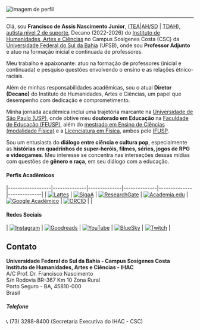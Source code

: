 
![Imagem de perfil](https://itxesco.github.io/imagens/perfil/perfil_3.jpeg)
  
  
---  
  

Olá, sou **Francisco de Assis Nascimento Junior**, ([TEA](https://bvsms.saude.gov.br/transtorno-do-espectro-autista-tea-autismo/)|[AH/SD](https://evoluirdesenvolvimento.com.br/superdotacao-e-autismo/) | [TDAH](https://www.msdmanuals.com/pt-br/casa/problemas-de-sa%C3%BAde-infantil/dist%C3%BArbios-de-aprendizagem-e-do-desenvolvimento/transtorno-do-d%C3%A9ficit-de-aten%C3%A7%C3%A3o-com-hiperatividade-tdah)), [autista nível 2 de suporte](https://autismoerealidade.org.br/2024/02/08/o-que-sao-niveis-de-suporte-no-tea-e-como-eles-podem-auxiliar-no-diagnostico/), Decano (2022-2026) do [Instituto de Humanidades, Artes e Ciências](https://www.ufsb.edu.br/ihac/) no Campus Sosígenes Costa (CSC) da [Universidade Federal do Sul da Bahia](https://ufsb.edu.br/) (UFSB), onde sou **Professor Adjunto** e atuo na formação inicial e continuada de professores.

Meu trabalho é apaixonante: atuo na formação de professores (inicial e continuada) e pesquiso questões envolvendo o ensino e as relações étnico-raciais.

Além de minhas responsabilidades acadêmicas, sou o atual **Diretor (Decano)** do Instituto de Humanidades, Artes e Ciências, um papel que desempenho com dedicação e comprometimento.

Minha jornada acadêmica inclui uma trajetória marcante na [Universidade de São Paulo (USP)](https://www5.usp.br/), onde obtive meu **doutorado em Educação** na [Faculdade de Educação (FEUSP)](https://www4.fe.usp.br/), além do [mestrado em Ensino de Ciências (modalidade Física)](https://portal.if.usp.br/piec/) e a [Licenciatura em Física](https://portal.if.usp.br/cg/licenciatura-em-fisica), ambos pelo [IFUSP](https://portal.if.usp.br/ifusp/).

Sou um entusiasta do **diálogo entre ciência e cultura pop**, especialmente as **histórias em quadrinhos de super-heróis, filmes, séries, jogos de RPG e videogames**. Meu interesse se concentra nas interseções dessas mídias com questões de **gênero e raça**, em seu diálogo com a educação.

#### Perfis Acadêmicos

|------------------|--------------|--------------|--------------|--------------|--------------|
| [![Lattes](https://itxesco.github.io/imagens/icones/icons16/lattes-icon.png)](http://lattes.cnpq.br/1942359141745184) | [![SigaA](https://itxesco.github.io/imagens/icones/icons16/ufsb-icon.jpg)](https://sig.ufsb.edu.br/sigaa/public/docente/portal.jsf?siape=1085938) | [![ResearchGate](https://itxesco.github.io/imagens/icones/icons16/researchgate-icon.png)](https://www.researchgate.net/profile/Francisco_Nascimento24) | [![Academia.edu](https://itxesco.github.io/imagens/icones/icons16/academia-edu-icon.png)](https://ufsb.academia.edu/FranciscoNascimento) | [![Google Acadêmico](https://itxesco.github.io/imagens/icones/icons16/google-scholar-icon.png)](https://scholar.google.com.br/citations?user=H8peemwAAAAJ&hl=en) | [![ORCID](https://itxesco.github.io/imagens/icones/icons16/orcid-icon.png)](https://orcid.org/0000-0003-0587-8392) |  |

#### Redes Sociais

| [![Instagram](https://itxesco.github.io/imagens/icones/icons16/instagram-icon.png)](https://www.instagram.com/gtf.nascimento) |  [![Goodreads](https://itxesco.github.io/imagens/icones/icons16/goodreads-icon.png)](https://www.goodreads.com/user/show/51497119-francisco-nascimento) |  [![YouTube](https://itxesco.github.io/imagens/icones/icons16/youtube-icon.png)](https://www.youtube.com/channel/UCqWEN6uuwiohJY8qv9e7Ddg) | [![BlueSky](https://itxesco.github.io/imagens/icones/icons16/twitter-icon.png)](https://web-cdn.bsky.app/profile/itxesco.bsky.social) | [![Twitch](https://itxesco.github.io/imagens/icones/icons16/twitch-icon.png)](https://twitch.tv/itxesco) |

## Contato

**Universidade Federal do Sul da Bahia - Campus Sosígenes Costa**  
**Instituto de Humanidades, Artes e Ciências - IHAC**  
A/C Prof. Dr. Francisco Nascimento  
S/n Rodovia BR-367 Km 10 Zona Rural  
Porto Seguro - BA, 45810-000  
Brasil  

##### Telefone  
📞 (73) 3288-8400 (Secretaria Executiva do IHAC - CSC)
